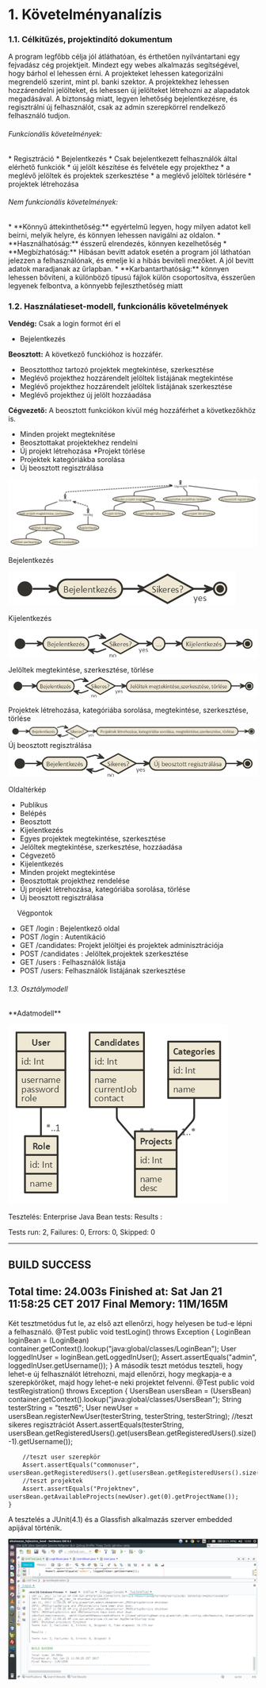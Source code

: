 <h1>1. Követelményanalízis</h1>
<h3>1.1. Célkitűzés, projektindító dokumentum</h3>
A program legfőbb célja jól átláthatóan, és érthetően nyilvántartani egy fejvadász cég projektjeit. Mindezt egy webes alkalmazás segítségével, hogy bárhol el lehessen érni. A projekteket lehessen kategorizálni megrendelő szerint, mint pl. banki szektor.  A projektekhez lehessen hozzárendelni jelölteket, és lehessen új jelölteket létrehozni az alapadatok megadásával. A biztonság miatt, legyen lehetőség bejelentkezésre, és regisztrálni új felhasználót, csak az admin szerepkörrel rendelkező felhasználó tudjon.
<h6>Funkcionális követelmények:</h6>
*	Regisztráció
*	Bejelentkezés
*	Csak bejelentkezett felhasználók által elérhető funkciók
  *	új jelölt készítése és felvétele egy projekthez
  *	a meglévő jelöltek és projektek szerkesztése
  *	a meglévő jelöltek törlésére
  *	projektek létrehozása
  
<h6>Nem funkcionális követelmények:</h6>
*	**Könnyű áttekinthetőség:** egyértelmű legyen, hogy milyen adatot kell beírni, melyik helyre, és könnyen lehessen navigálni az oldalon. 
*	**Használhatóság:** ésszerű elrendezés, könnyen kezelhetőség
*	**Megbízhatóság:** Hibásan bevitt adatok esetén a program jól láthatóan jelezzen a felhasználónak, és emelje ki a hibás beviteli mezőket. A jól bevitt adatok maradjanak az űrlapban.
*	**Karbantarthatóság:** könnyen lehessen bővíteni, a különböző típusú fájlok külön csoportosítva, ésszerűen legyenek felbontva, a könnyebb fejleszthetőség miatt
 
<h3>1.2. Használatieset-modell, funkcionális követelmények</h3>

**Vendég:** Csak a login formot éri el
 *	Bejelentkezés

**Beosztott:** A következő funckióhoz is hozzáfér. 
  *	Beosztotthoz tartozó projektek megtekintése, szerkesztése
  *	Meglévő projekthez hozzárendelt jelöltek listájának megtekintése
  *	Meglévő projekthez hozzárendelt jelöltek listájának szerkesztése
  *	Meglévő projekthez új jelölt hozzáadása
  
**Cégvezető:** A beosztott funkciókon kívül még hozzáférhet a következőkhöz is.
  *	Minden projekt megteknitése
  *	Beosztottakat projektekhez rendelni
  *	Új projekt létrehozása
  *Projekt törlése
  *	Projektek kategóriákba sorolása
  *	Új beosztott regisztrálása
  
![alt text](/imgs/hasznalat_eset.png "")
  
  
Bejelentkezés

 ![alt text](/imgs/bejelentkezes.png "")
 
Kijelentkezés

 ![alt text](/imgs/kijelentkezes.png "")
 
Jelöltek megtekintése, szerkesztése, törlése
 ![alt text](/imgs/jeloltek.png "")
 
Projektek létrehozása, kategóriába sorolása, megtekintése, szerkesztése, törlése
 ![alt text](/imgs/projektek.png "")
Új beosztott regisztrálása
![alt text](/imgs/beosztott.png "")
 
Oldaltérkép
*	Publikus
  *	Belépés
*	Beosztott
  *	Kijelentkezés
  *	Egyes projektek megtekintése, szerkesztése
  *	Jelöltek megtekintése, szerkesztése, hozzáadása
*	Cégvezető
  *	Kijelentkezés
  *	Minden projekt megtekintése
  *	Beosztottak projekthez rendelése
  *	Új projekt létrehozása, kategóriába sorolása, törlése
  *	Új beosztott regisztrálása
  
 
Végpontok
*	GET /login : Bejelentkező oldal
*	POST /login : Autentikáció
*	GET /candidates: Projekt jelöltjei és projektek adminisztrációja
*	POST /candidates : Jelöltek,projektek szerkesztése
*	GET /users : Felhasználók listája
*	POST /users: Felhasználók listájának szerkesztése
<h6>1.3. Osztálymodell</h6>
**Adatmodell**

![alt text](/imgs/adatmodell.png "")

Tesztelés:
Enterprise Java Bean tests:
Results :

Tests run: 2, Failures: 0, Errors: 0, Skipped: 0

------------------------------------------------------------------------
BUILD SUCCESS
------------------------------------------------------------------------
Total time: 24.003s
Finished at: Sat Jan 21 11:58:25 CET 2017
Final Memory: 11M/165M
------------------------------------------------------------------------

Két tesztmetódus fut le, az első azt ellenőrzi, hogy helyesen be tud-e lépni a felhasználó.
@Test
    public void testLogin() throws Exception {
        LoginBean loginBean = (LoginBean) container.getContext().lookup("java:global/classes/LoginBean");
        User loggedInUser = loginBean.getLoggedInUser();
        Assert.assertEquals("admin", loggedInUser.getUsername());
    }
A második teszt metódus teszteli, hogy lehet-e új felhasználót létrehozni, majd ellenőrzi, hogy megkapja-e a szerepköröket, majd hogy lehet-e neki projektet felvenni.
@Test
    public void testRegistration() throws Exception {
        UsersBean usersBean = (UsersBean) container.getContext().lookup("java:global/classes/UsersBean");
        String testerString = "teszt6";
        User newUser = usersBean.registerNewUser(testerString, testerString, testerString);
        //teszt sikeres regisztrációt
        Assert.assertEquals(testerString, usersBean.getRegisteredUsers().get(usersBean.getRegisteredUsers().size()-1).getUsername());   
        
        //teszt user szerepkör
        Assert.assertEquals("commonuser", usersBean.getRegisteredUsers().get(usersBean.getRegisteredUsers().size()-1).getRoles().get(0).getName());
        //teszt projektek
        Assert.assertEquals("Projektnev", usersBean.getAvailableProjects(newUser).get(0).getProjectName());
    }
    
A tesztelés a JUnit(4.1) és a Glassfish alkalmazás szerver embedded apijával történik.

![alt text](/imgs/unittest.png "")
 
